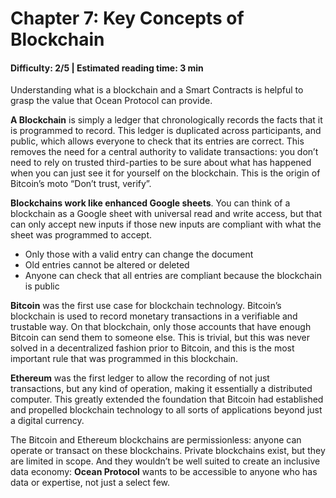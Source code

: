 # Chapter 7: Key Concepts of Blockchain

#### Difficulty: **2/5** \| Estimated reading time: **3 min**

<dialog character="jellyfish">You are now below water. This is a new environment. It feels like flying, it’s awesome. Most divers will tell you that they got hooked by the experience of moving freely in 3D from their very first dive. It's the same here. You will get a taste of a new universe enabled by collaborative technologies, in uncharted territories.</dialog>

Understanding what is a blockchain and a Smart Contracts is helpful to grasp the value that Ocean Protocol can provide.

**A Blockchain** is simply a ledger that chronologically records the facts that it is programmed to record. This ledger is duplicated across participants, and public, which allows everyone to check that its entries are correct. This removes the need for a central authority to validate transactions: you don’t need to rely on trusted third-parties to be sure about what has happened when you can just see it for yourself on the blockchain. This is the origin of Bitcoin’s moto “Don’t trust, verify”.

**Blockchains work like enhanced Google sheets**. You can think of a blockchain as a Google sheet with universal read and write access, but that can only accept new inputs if those new inputs are compliant with what the sheet was programmed to accept.
 - Only those with a valid entry can change the document
 - Old entries cannot be altered or deleted
 - Anyone can check that all entries are compliant because the blockchain is public

**Bitcoin** was the first use case for blockchain technology. Bitcoin’s blockchain is used to record monetary transactions in a verifiable and trustable way. On that blockchain, only those accounts that have enough Bitcoin can send them to someone else. This is trivial, but this was never solved in a decentralized fashion prior to Bitcoin, and this is the most important rule that was programmed in this blockchain.

**Ethereum** was the first ledger to allow the recording of not just transactions, but any kind of operation, making it essentially a distributed computer. This greatly extended the foundation that Bitcoin had established and propelled blockchain technology to all sorts of applications beyond just a digital currency.

The Bitcoin and Ethereum blockchains are permissionless: anyone can operate or transact on these blockchains. Private blockchains exist, but they are limited in scope. And they wouldn’t be well suited to create an inclusive data economy: **Ocean Protocol** wants to be accessible to anyone who has data or expertise, not just a select few.
